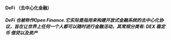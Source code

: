####	DeFi （去中心化金融）

#####	DeFi 也被称作Open Finance.它实际是指用来构建开放式金融系统的去中心化协议，旨在让世界上任何一个人都可以随时进行金融活动，其常规分类有: DEX  稳定币 借贷以及资产

